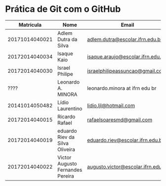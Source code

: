# Prática de Git com o GitHub

Matrícula | Nome | Email
--- | --- | --
20171014040021| Adlem Dutra da Silva | adlem.dutra@escolar.ifrn.edu.br
20172014040034 | Isaque Kaio | isaque.araujo@escolar.ifrn.edu.br
20172014040030 | Israel Philipe | israelphilipeassuncao@gmail.com
???? | Leonardo A. MINORA | leonardo.minora at ifrn edu br
20141014050482 | Lídio Laurentino | lidio.ljl@hotmail.com
20172014040015 | Ricardo Rafael | rafaelsoaresmd@gmail.com
20172014040019 | eduardo Riev da Silva Oliveira | eduardo.riev@escolar.ifrn.edu.br
20172014040022 | Victor Augusto Fernandes Pereira | augusto.victor@escolar.ifrn.edu.br
